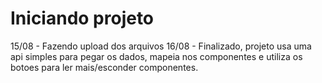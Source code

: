 # Iniciando projeto

15/08 - Fazendo upload dos arquivos
16/08 - Finalizado, projeto usa uma api simples para pegar os dados, mapeia nos componentes e utiliza os botoes para ler mais/esconder componentes.
